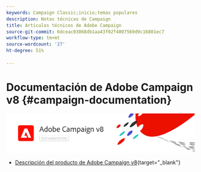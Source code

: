 ```yaml
---
keywords: Campaign Classic;inicio;temas populares
description: Notas técnicas de Campaign
title: Artículos técnicos de Adobe Campaign
source-git-commit: 6dceac03868db1aa43f02f4807569d9c16801ec7
workflow-type: tm+mt
source-wordcount: '27'
ht-degree: 51%

---
```


# Documentación de Adobe Campaign v8 {#campaign-documentation}

![](assets/banner-documentationv8.png)

* [Descripción del producto de Adobe Campaign v8](https://helpx.adobe.com/es/legal/product-descriptions/adobe-campaign-managed-cloud-services.html){target=&quot;_blank&quot;}
